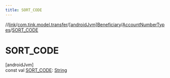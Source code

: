 ```yaml
---
title: SORT_CODE
---
```

//[link](../../../../index.html)/[com.tink.model.transfer](../../index.html)/[[androidJvm]Beneficiary](../index.html)/[AccountNumberTypes](index.html)/[SORT_CODE](-s-o-r-t_-c-o-d-e.html)



# SORT_CODE



[androidJvm]\
const val [SORT_CODE](-s-o-r-t_-c-o-d-e.html): [String](https://kotlinlang.org/api/latest/jvm/stdlib/kotlin/-string/index.html)





